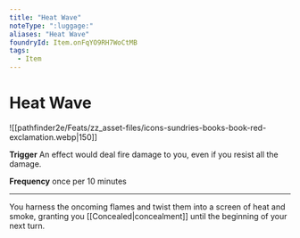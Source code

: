 ```yaml
---
title: "Heat Wave"
noteType: ":luggage:"
aliases: "Heat Wave"
foundryId: Item.onFqYO9RH7WoCtMB
tags:
  - Item
---
```


# Heat Wave
![[pathfinder2e/Feats/zz_asset-files/icons-sundries-books-book-red-exclamation.webp|150]]

**Trigger** An effect would deal fire damage to you, even if you resist all the damage.

**Frequency** once per 10 minutes

* * *

You harness the oncoming flames and twist them into a screen of heat and smoke, granting you [[Concealed|concealment]] until the beginning of your next turn.
